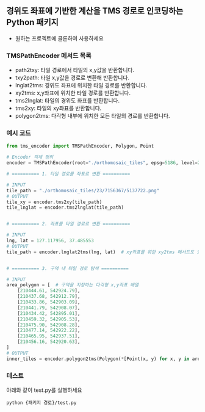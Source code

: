 ## 경위도 좌표에 기반한 계산을 TMS 경로로 인코딩하는 Python 패키지

- 원하는 프로젝트에 클론하여 사용하세요

### TMSPathEncoder 메서드 목록

- path2txy: 타일 경로에서 타일의 x,y값을 반환합니다.
- txy2path: 타일 x,y값을 경로로 변환해 반환합니다.
- lnglat2tms: 경위도 좌표에 위치한 타일 경로를 반환합니다.
- xy2tms: x,y좌표에 위치한 타일 경로를 반환합니다.
- tms2lnglat: 타일의 경위도 좌표를 반환합니다.
- tms2xy: 타일의 xy좌표를 반환합니다.
- polygon2tms: 다각형 내부에 위치한 모든 타일의 경로를 반환합니다.

### 예시 코드

```python
from tms_encoder import TMSPathEncoder, Polygon, Point

# Encoder 객체 정의
encoder = TMSPathEncoder(root="./orthomosaic_tiles", epsg=5186, level=23)

# ========== 1. 타일 경로를 좌표로 변환 ==========

# INPUT
tile_path = "./orthomosaic_tiles/23/7156367/5137722.png"
# OUTPUT
tile_xy = encoder.tms2xy(tile_path)
tile_lnglat = encoder.tms2lnglat(tile_path)


# ========== 2. 좌표를 타일 경로로 변환 ==========

# INPUT
lng, lat = 127.117956, 37.485553
# OUTPUT
tile_path = encoder.lnglat2tms(lng, lat)  # xy좌표를 위한 xy2tms 메서드도 있음


# ========== 3. 구역 내 타일 경로 탐색 ==========

# INPUT
area_polygon = [  # 구역을 지정하는 다각형 x,y좌표 배열
    [210444.61, 542924.79],
    [210437.68, 542912.79],
    [210433.86, 542903.09],
    [210441.79, 542908.07],
    [210434.42, 542895.01],
    [210459.32, 542905.53],
    [210475.90, 542908.28],
    [210477.14, 542922.22],
    [210465.95, 542937.51],
    [210456.16, 542920.63],
]
# OUTPUT
inner_tiles = encoder.polygon2tms(Polygon(*[Point(x, y) for x, y in area_polygon]))
```

### 테스트

아래와 같이 test.py를 실행하세요

```shell
python {패키지 경로}/test.py
```
